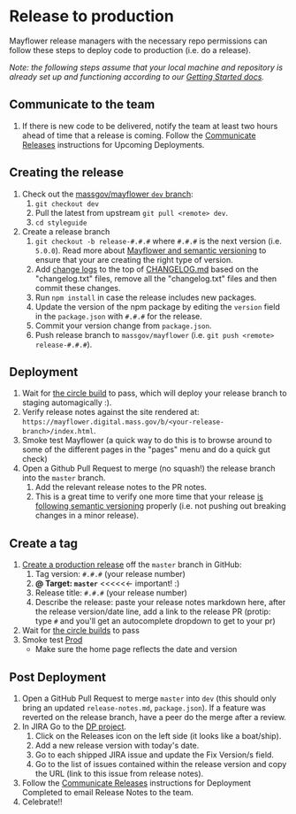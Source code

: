 # Release to production
Mayflower release managers with the necessary repo permissions can follow these steps to deploy code to production (i.e. do a release).

*Note: the following steps assume that your local machine and repository is already set up and functioning according to our [Getting Started docs](../.github/CONTRIBUTING.md#getting-started).*

## Communicate to the team
1. If there is new code to be delivered, notify the team at least two hours ahead of time that a release is coming. Follow the [Communicate Releases](https://wiki.state.ma.us/display/massgovredesign/Communicating+Releases) instructions for Upcoming Deployments.

## Creating the release
1. Check out the [massgov/mayflower `dev` branch](https://github.com/massgov/mayflower/commits/dev):
    1. `git checkout dev`
    1. Pull the latest from upstream `git pull <remote> dev`.
    1. `cd styleguide`
1. Create a release branch
    1. `git checkout -b release-#.#.#` where `#.#.#` is the next version (i.e. `5.0.0`).  Read more about [Mayflower and semantic versioning](/docs/for-developers/versioning.md) to ensure that your are creating the right type of version.
    1. Add [change logs](https://github.com/massgov/mayflower/blob/dev/changelogs) to the top of [CHANGELOG.md](../CHANGELOG.md) based on the "changelog.txt" files, remove all the "changelog.txt" files and then commit these changes.
    1. Run `npm install` in case the release includes new packages.
    1. Update the version of the npm package by editing the `version` field in the `package.json` with `#.#.#` for the release.
    1. Commit your version change from `package.json`.
    1. Push release branch to `massgov/mayflower` (i.e. `git push <remote> release-#.#.#`).

## Deployment  
1. Wait for [the circle build](https://circleci.com/gh/massgov/mayflower) to pass, which will deploy your release branch to staging automagically :).
1. Verify release notes against the site rendered at: `https://mayflower.digital.mass.gov/b/<your-release-branch>/index.html`.
1. Smoke test Mayflower (a quick way to do this is to browse around to some of the different pages in the "pages" menu and do a quick gut check)
1. Open a Github Pull Request to merge (no squash!) the release branch into the `master` branch.
    1. Add the relevant release notes to the PR notes.
    1. This is a great time to verify one more time that your release [is following semantic versioning](/docs/for-developers/versioning.md) properly (i.e. not pushing out breaking changes in a minor release).

## Create a tag
1. [Create a production release](https://help.github.com/articles/creating-releases/) off the `master` branch in GitHub:
    1. Tag version: `#.#.#` (your release number)
    1. **@ Target: `master`** <<<<<<- important! :)
    1. Release title: `#.#.#` (your release number)
    1. Describe the release: paste your release notes markdown here, after the release version/date line, add a link to the release PR (protip: type `#` and you'll get an autocomplete dropdown to get to your pr)
1. Wait for [the circle builds](https://circleci.com/gh/massgov/mayflower) to pass
1. Smoke test [Prod](http://mayflower.digital.mass.gov)
    - Make sure the home page reflects the date and version

## Post Deployment
1. Open a GitHub Pull Request to merge `master` into `dev` (this should only bring an updated `release-notes.md`, `package.json`). If a feature was reverted on the release branch, have a peer do the merge after a review.
1. In JIRA Go to the [DP project](https://jira.state.ma.us/projects/DP/).
    1. Click on the Releases icon on the left side (it looks like a boat/ship).
    1. Add a new release version with today's date.
    1. Go to each shipped JIRA issue and update the Fix Version/s field.
    1. Go to the list of issues contained within the release version and copy the URL (link to this issue from release notes).
1. Follow the [Communicate Releases](https://wiki.state.ma.us/display/massgovredesign/Communicating+Releases) instructions for Deployment Completed to email Release Notes to the team.
1. Celebrate!!
